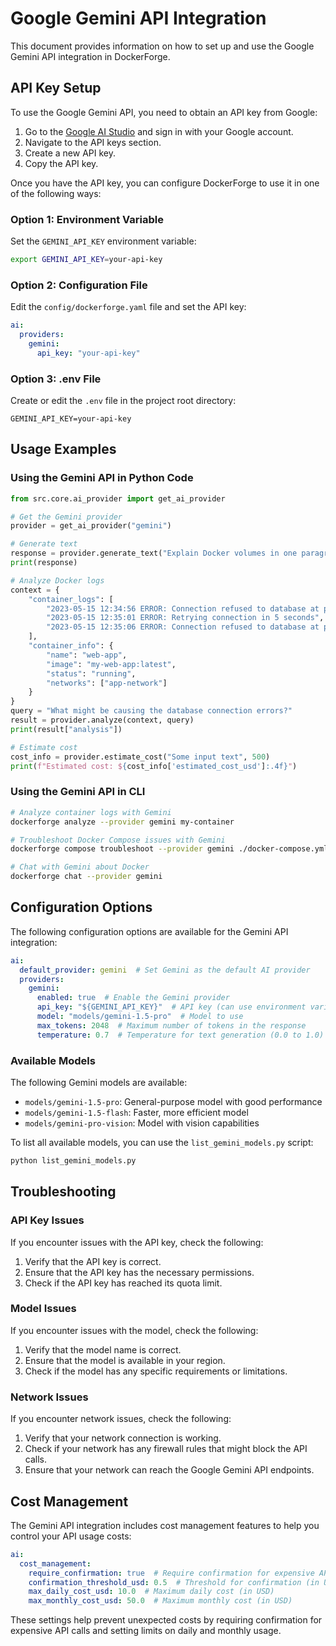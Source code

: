 # Google Gemini API Integration

This document provides information on how to set up and use the Google Gemini API integration in DockerForge.

## API Key Setup

To use the Google Gemini API, you need to obtain an API key from Google:

1. Go to the [Google AI Studio](https://ai.google.dev/) and sign in with your Google account.
2. Navigate to the API keys section.
3. Create a new API key.
4. Copy the API key.

Once you have the API key, you can configure DockerForge to use it in one of the following ways:

### Option 1: Environment Variable

Set the `GEMINI_API_KEY` environment variable:

```bash
export GEMINI_API_KEY=your-api-key
```

### Option 2: Configuration File

Edit the `config/dockerforge.yaml` file and set the API key:

```yaml
ai:
  providers:
    gemini:
      api_key: "your-api-key"
```

### Option 3: .env File

Create or edit the `.env` file in the project root directory:

```
GEMINI_API_KEY=your-api-key
```

## Usage Examples

### Using the Gemini API in Python Code

```python
from src.core.ai_provider import get_ai_provider

# Get the Gemini provider
provider = get_ai_provider("gemini")

# Generate text
response = provider.generate_text("Explain Docker volumes in one paragraph.")
print(response)

# Analyze Docker logs
context = {
    "container_logs": [
        "2023-05-15 12:34:56 ERROR: Connection refused to database at postgres:5432",
        "2023-05-15 12:35:01 ERROR: Retrying connection in 5 seconds",
        "2023-05-15 12:35:06 ERROR: Connection refused to database at postgres:5432"
    ],
    "container_info": {
        "name": "web-app",
        "image": "my-web-app:latest",
        "status": "running",
        "networks": ["app-network"]
    }
}
query = "What might be causing the database connection errors?"
result = provider.analyze(context, query)
print(result["analysis"])

# Estimate cost
cost_info = provider.estimate_cost("Some input text", 500)
print(f"Estimated cost: ${cost_info['estimated_cost_usd']:.4f}")
```

### Using the Gemini API in CLI

```bash
# Analyze container logs with Gemini
dockerforge analyze --provider gemini my-container

# Troubleshoot Docker Compose issues with Gemini
dockerforge compose troubleshoot --provider gemini ./docker-compose.yml

# Chat with Gemini about Docker
dockerforge chat --provider gemini
```

## Configuration Options

The following configuration options are available for the Gemini API integration:

```yaml
ai:
  default_provider: gemini  # Set Gemini as the default AI provider
  providers:
    gemini:
      enabled: true  # Enable the Gemini provider
      api_key: "${GEMINI_API_KEY}"  # API key (can use environment variable)
      model: "models/gemini-1.5-pro"  # Model to use
      max_tokens: 2048  # Maximum number of tokens in the response
      temperature: 0.7  # Temperature for text generation (0.0 to 1.0)
```

### Available Models

The following Gemini models are available:

- `models/gemini-1.5-pro`: General-purpose model with good performance
- `models/gemini-1.5-flash`: Faster, more efficient model
- `models/gemini-pro-vision`: Model with vision capabilities

To list all available models, you can use the `list_gemini_models.py` script:

```bash
python list_gemini_models.py
```

## Troubleshooting

### API Key Issues

If you encounter issues with the API key, check the following:

1. Verify that the API key is correct.
2. Ensure that the API key has the necessary permissions.
3. Check if the API key has reached its quota limit.

### Model Issues

If you encounter issues with the model, check the following:

1. Verify that the model name is correct.
2. Ensure that the model is available in your region.
3. Check if the model has any specific requirements or limitations.

### Network Issues

If you encounter network issues, check the following:

1. Verify that your network connection is working.
2. Check if your network has any firewall rules that might block the API calls.
3. Ensure that your network can reach the Google Gemini API endpoints.

## Cost Management

The Gemini API integration includes cost management features to help you control your API usage costs:

```yaml
ai:
  cost_management:
    require_confirmation: true  # Require confirmation for expensive API calls
    confirmation_threshold_usd: 0.5  # Threshold for confirmation (in USD)
    max_daily_cost_usd: 10.0  # Maximum daily cost (in USD)
    max_monthly_cost_usd: 50.0  # Maximum monthly cost (in USD)
```

These settings help prevent unexpected costs by requiring confirmation for expensive API calls and setting limits on daily and monthly usage.
